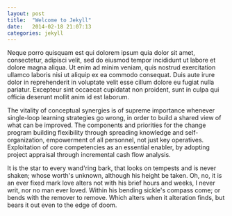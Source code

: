 ```yaml
---
layout: post
title:  "Welcome to Jekyll"
date:   2014-02-18 21:07:13
categories: jekyll
---
```


Neque porro quisquam est qui dolorem ipsum quia dolor sit amet, consectetur, adipisci velit, sed do eiusmod tempor incididunt ut labore et dolore magna aliqua. Ut enim ad minim veniam, quis nostrud exercitation ullamco laboris nisi ut aliquip ex ea commodo consequat. Duis aute irure dolor in reprehenderit in voluptate velit esse cillum dolore eu fugiat nulla pariatur. Excepteur sint occaecat cupidatat non proident, sunt in culpa qui officia deserunt mollit anim id est laborum.

The vitality of conceptual synergies is of supreme importance whenever single-loop learning strategies go wrong, in order to build a shared view of what can be improved. The components and priorities for the change program building flexibility through spreading knowledge and self-organization, empowerment of all personnel, not just key operatives. Exploitation of core competencies as an essential enabler, by adopting project appraisal through incremental cash flow analysis.

It is the star to every wand'ring bark, that looks on tempests and is never shaken; whose worth's unknown, although his height be taken. Oh, no, it is an ever fixed mark love alters not with his brief hours and weeks, I never writ, nor no man ever loved. Within his bending sickle's compass come; or bends with the remover to remove. Which alters when it alteration finds, but bears it out even to the edge of doom.
